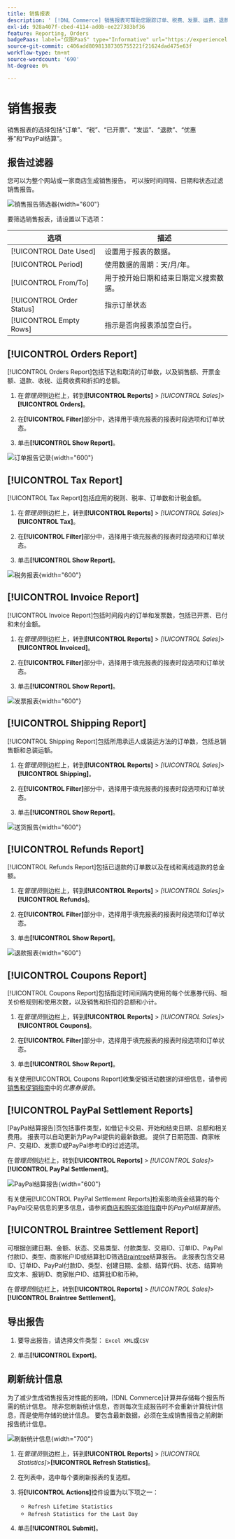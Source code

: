 ```yaml
---
title: 销售报表
description: ' [!DNL Commerce] 销售报表可帮助您跟踪订单、税费、发票、运费、退款、优惠券和PayPal结算。'
exl-id: 928a407f-cbed-4114-ad0b-ee227383bf36
feature: Reporting, Orders
badgePaas: label="仅限PaaS" type="Informative" url="https://experienceleague.adobe.com/en/docs/commerce/user-guides/product-solutions" tooltip="仅适用于云项目(Adobe管理的PaaS基础架构)和内部部署项目上的Adobe Commerce 。"
source-git-commit: c406add80981387305755221f21624dad475e63f
workflow-type: tm+mt
source-wordcount: '690'
ht-degree: 0%

---
```


# 销售报表

销售报表的选择包括“订单”、“税”、“已开票”、“发运”、“退款”、“优惠券”和“PayPal结算”。

## 报告过滤器

您可以为整个网站或一家商店生成销售报告。 可以按时间间隔、日期和状态过滤销售报告。

![销售报告筛选器](./assets/tax-report.png){width="600"}

要筛选销售报表，请设置以下选项：

| 选项 | 描述 |
|--- |--- |
| [!UICONTROL Date Used] | 设置用于报表的数据。 |
| [!UICONTROL Period] | 使用数据的周期：天/月/年。 |
| [!UICONTROL From/To] | 用于按开始日期和结束日期定义搜索数据。 |
| [!UICONTROL Order Status] | 指示订单状态 |
| [!UICONTROL Empty Rows] | 指示是否向报表添加空白行。 |

## [!UICONTROL Orders Report]

[!UICONTROL Orders Report]包括下达和取消的订单数，以及销售额、开票金额、退款、收税、运费收费和折扣的总额。

1. 在&#x200B;_管理员_&#x200B;侧边栏上，转到&#x200B;**[!UICONTROL Reports]** > _[!UICONTROL Sales]_>**[!UICONTROL Orders]**。

1. 在&#x200B;**[!UICONTROL Filter]**&#x200B;部分中，选择用于填充报表的报表时段选项和订单状态。

1. 单击&#x200B;**[!UICONTROL Show Report]**。

![订单报告记录](./assets/order-report-records.png){width="600"}

## [!UICONTROL Tax Report]

[!UICONTROL Tax Report]包括应用的税则、税率、订单数和计税金额。

1. 在&#x200B;_管理员_&#x200B;侧边栏上，转到&#x200B;**[!UICONTROL Reports]** > _[!UICONTROL Sales]_>**[!UICONTROL Tax]**。

1. 在&#x200B;**[!UICONTROL Filter]**&#x200B;部分中，选择用于填充报表的报表时段选项和订单状态。


1. 单击&#x200B;**[!UICONTROL Show Report]**。

![税务报表](./assets/tax-report-records.png){width="600"}

## [!UICONTROL Invoice Report]

[!UICONTROL Invoice Report]包括时间段内的订单和发票数，包括已开票、已付和未付金额。

1. 在&#x200B;_管理员_&#x200B;侧边栏上，转到&#x200B;**[!UICONTROL Reports]** > _[!UICONTROL Sales]_>**[!UICONTROL Invoiced]**。

1. 在&#x200B;**[!UICONTROL Filter]**&#x200B;部分中，选择用于填充报表的报表时段选项和订单状态。

1. 单击&#x200B;**[!UICONTROL Show Report]**。

![发票报表](./assets/sales-invoiced.png){width="600"}

## [!UICONTROL Shipping Report]

[!UICONTROL Shipping Report]包括所用承运人或装运方法的订单数，包括总销售额和总装运额。

1. 在&#x200B;_管理员_&#x200B;侧边栏上，转到&#x200B;**[!UICONTROL Reports]** > _[!UICONTROL Sales]_>**[!UICONTROL Shipping]**。

1. 在&#x200B;**[!UICONTROL Filter]**&#x200B;部分中，选择用于填充报表的报表时段选项和订单状态。

1. 单击&#x200B;**[!UICONTROL Show Report]**。

![送货报告](./assets/shipping.png){width="600"}

## [!UICONTROL Refunds Report]

[!UICONTROL Refunds Report]包括已退款的订单数以及在线和离线退款的总金额。

1. 在&#x200B;_管理员_&#x200B;侧边栏上，转到&#x200B;**[!UICONTROL Reports]** > _[!UICONTROL Sales]_>**[!UICONTROL Refunds]**。

1. 在&#x200B;**[!UICONTROL Filter]**&#x200B;部分中，选择用于填充报表的报表时段选项和订单状态。

1. 单击&#x200B;**[!UICONTROL Show Report]**。

![退款报表](./assets/sales-refunds.png){width="600"}

## [!UICONTROL Coupons Report]

[!UICONTROL Coupons Report]包括指定时间间隔内使用的每个优惠券代码、相关价格规则和使用次数，以及销售和折扣的总额和小计。

1. 在&#x200B;_管理员_&#x200B;侧边栏上，转到&#x200B;**[!UICONTROL Reports]** > _[!UICONTROL Sales]_>**[!UICONTROL Coupons]**。

1. 在&#x200B;**[!UICONTROL Filter]**&#x200B;部分中，选择用于填充报表的报表时段选项和订单状态。

1. 单击&#x200B;**[!UICONTROL Show Report]**。

有关使用[!UICONTROL Coupons Report]收集促销活动数据的详细信息，请参阅[销售和促销指南](../merchandising-promotions/price-rules-cart-coupon.md#coupons-report)中的&#x200B;_优惠券报告_。

<!--- ![Coupons Report](./assets/sales-coupons.png) need coupon data  -->

## [!UICONTROL PayPal Settlement Reports]

[PayPal结算报告]页包括事件类型，如借记卡交易、开始和结束日期、总额和相关费用。 报表可以自动更新为PayPal提供的最新数据。 提供了日期范围、商家帐户、交易ID、发票ID或PayPal参考ID的过滤选项。

在&#x200B;_管理员_&#x200B;侧边栏上，转到&#x200B;**[!UICONTROL Reports]** > _[!UICONTROL Sales]_>**[!UICONTROL PayPal Settlement]**。

![PayPal结算报告](./assets/reports-sales-paypal-settlement.png){width="600"}

有关使用[!UICONTROL PayPal Settlement Reports]检索影响资金结算的每个PayPal交易信息的更多信息，请参阅[商店和购买体验指南](../stores-purchase/paypal-settlement-reports.md)中的&#x200B;_PayPal结算报告_。

## [!UICONTROL Braintree Settlement Report]

可根据创建日期、金额、状态、交易类型、付款类型、交易ID、订单ID、PayPal付款ID、类型、商家帐户ID或结算批ID筛选[Braintree](../stores-purchase/braintree.md)结算报告。 此报表包含交易ID、订单ID、PayPal付款ID、类型、创建日期、金额、结算代码、状态、结算响应文本、报销ID、商家帐户ID、结算批ID和币种。

在&#x200B;_管理员_&#x200B;侧边栏上，转到&#x200B;**[!UICONTROL Reports]** > _[!UICONTROL Sales]_>**[!UICONTROL Braintree Settlement]**。

<!--- ![Braintree Settlement Report](./assets/braintree-settlement.png) need a Braintree connection to update report screen -->

## 导出报告

1. 要导出报告，请选择文件类型： `Excel XML`或`CSV`

1. 单击&#x200B;**[!UICONTROL Export]**。

## 刷新统计信息

为了减少生成销售报告对性能的影响，[!DNL Commerce]计算并存储每个报告所需的统计信息。 除非您刷新统计信息，否则每次生成报告时不会重新计算统计信息，而是使用存储的统计信息。 要包含最新数据，必须在生成销售报告之前刷新报告统计信息。

![刷新统计信息](./assets/refresh-stats.png){width="700"}

1. 在&#x200B;_管理员_&#x200B;侧边栏上，转到&#x200B;**[!UICONTROL Reports]** > _[!UICONTROL Statistics]_>**[!UICONTROL Refresh Statistics]**。

1. 在列表中，选中每个要刷新报表的复选框。

1. 将&#x200B;**[!UICONTROL Actions]**&#x200B;控件设置为以下项之一：

   - `Refresh Lifetime Statistics`
   - `Refresh Statistics for the Last Day`

1. 单击&#x200B;**[!UICONTROL Submit]**。
